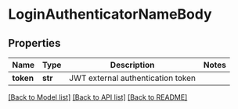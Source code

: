 # LoginAuthenticatorNameBody

## Properties
Name | Type | Description | Notes
------------ | ------------- | ------------- | -------------
**token** | **str** | JWT external authentication token | 

[[Back to Model list]](../README.md#documentation-for-models) [[Back to API list]](../README.md#documentation-for-api-endpoints) [[Back to README]](../README.md)


